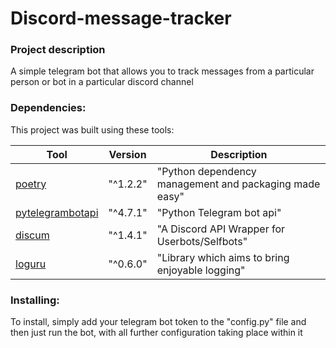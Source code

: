 # Discord-message-tracker

### Project description
A simple telegram bot that allows you to track messages from a particular person or bot in a particular discord channel

### Dependencies:
This project was built using these tools:

| Tool                                             | Version         | Description                                             |
|--------------------------------------------------|-----------------|---------------------------------------------------------|
| [poetry](https://poetry.eustace.io/)             | "^1.2.2"        | "Python dependency management and packaging made easy"  |
| [pytelegrambotapi](https://pytba.readthedocs.io/)| "^4.7.1"        | "Python Telegram bot api"                               |
| [discum](https://pypi.org/project/discum/)       | "^1.4.1"        | "A Discord API Wrapper for Userbots/Selfbots"           |
| [loguru](https://loguru.readthedocs.io/)         | "^0.6.0"        | "Library which aims to bring enjoyable logging"         |

### Installing:
To install, simply add your telegram bot token to the "config.py" file and then just run the bot, with all further configuration taking place within it

